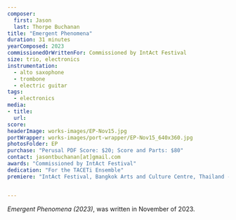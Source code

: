 ```yaml
---
composer:
  first: Jason
  last: Thorpe Buchanan
title: "Emergent Phenomena"
duration: 31 minutes
yearComposed: 2023
commissionedOrWrittenFor: Commissioned by IntAct Festival
size: trio, electronics
instrumentation:
  - alto saxophone
  - trombone
  - electric guitar
tags:
  - electronics
media:
- title: 
  url:  
score: 
headerImage: works-images/EP-Nov15.jpg
portWrapper: works-images/port-wrapper/EP-Nov15_640x360.jpg
photosFolder: EP
purchase: "Perusal PDF Score: $20; Score and Parts: $80"
contact: jasontbuchanan[at]gmail.com
awards: "Commissioned by IntAct Festival"
dedication: "For the TACETi Ensemble"
premiere: "IntAct Festival, Bangkok Arts and Culture Centre, Thailand - December 24, 2023"   


---
```

*Emergent Phenomena (2023)*, was written in November of 2023.
